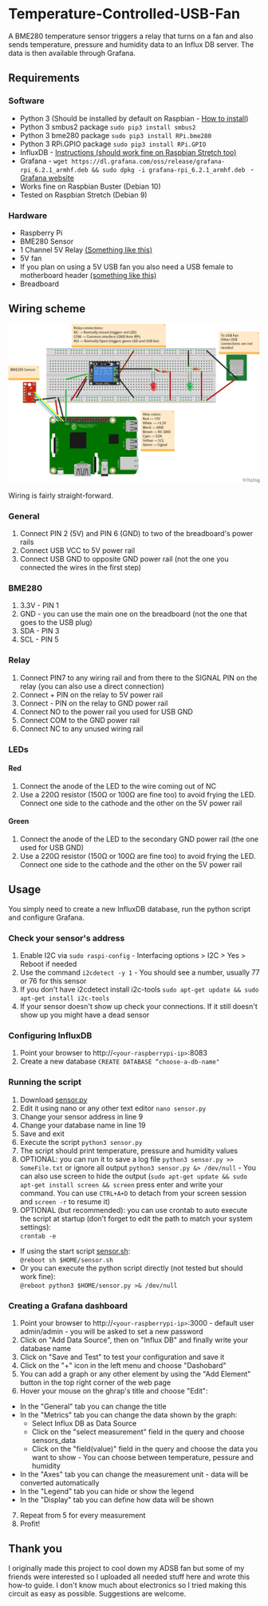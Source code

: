 # Temperature-Controlled-USB-Fan
A BME280 temperature sensor triggers a relay that turns on a fan and also sends temperature, pressure and humidity data to an Influx DB server. The data is then available through Grafana. 

## Requirements
### Software
* Python 3 (Should be installed by default on Raspbian - [How to install](https://www.raspberrypi.org/forums/viewtopic.php?t=181480)) 
* Python 3 smbus2 package ```sudo pip3 install smbus2```
* Python 3 bme280 package ```sudo pip3 install RPi.bme280```
* Python 3 RPi.GPIO package ```sudo pip3 install RPi.GPIO```
* InfluxDB - [Instructions (should work fine on Raspbian Stretch too)](https://gist.github.com/boseji/bb71910d43283a1b84ab200bcce43c26)
* Grafana - ```wget https://dl.grafana.com/oss/release/grafana-rpi_6.2.1_armhf.deb && sudo dpkg -i grafana-rpi_6.2.1_armhf.deb ``` - [Grafana website](https://grafana.com/grafana/download?platform=arm)
* Works fine on Raspbian Buster (Debian 10)
* Tested on Raspbian Stretch (Debian 9)

### Hardware
* Raspberry Pi
* BME280 Sensor
* 1 Channel 5V Relay [(Something like this)](https://www.amazon.com/dp/B00VRUAHLE/)
* 5V fan
* If you plan on using a 5V USB fan you also need a USB female to motherboard header [(something like this)](https://www.amazon.com/StarTech-Motherboard-4-Pin-Header-USBMBADAPT/dp/B000IV6S9S)
* Breadboard

## Wiring scheme
![Wiring scheme](https://github.com/StoKatze/Temperature-Controlled-USB-Fan/blob/master/Wiring%20Scheme/Schemaventola.png)

Wiring is fairly straight-forward. 

### General
1. Connect PIN 2 (5V) and PIN 6 (GND) to two of the breadboard's power rails
1. Connect USB VCC to 5V power rail
1. Connect USB GND to opposite GND power rail (not the one you connected the wires in the first step)

### BME280
1. 3.3V - PIN 1
1. GND - you can use the main one on the breadboard (not the one that goes to the USB plug)
1. SDA - PIN 3
1. SCL - PIN 5

### Relay
1. Connect PIN7 to any wiring rail and from there to the SIGNAL PIN on the relay (you can also use a direct connection)
1. Connect + PIN on the relay to 5V power rail
1. Connect - PIN on the relay to GND power rail
1. Connect NO to the power rail you used for USB GND
1. Connect COM to the GND power rail
1. Connect NC to any unused wiring rail

### LEDs
#### Red
1. Connect the anode of the LED to the wire coming out of NC
1. Use a 220Ω resistor (150Ω or 100Ω are fine too) to avoid frying the LED. Connect one side to the cathode and the other on the 5V power rail

#### Green
1. Connect the anode of the LED to the secondary GND power rail (the one used for USB GND)
1. Use a 220Ω resistor (150Ω or 100Ω are fine too) to avoid frying the LED. Connect one side to the cathode and the other on the 5V power rail

## Usage 
You simply need to create a new InfluxDB database, run the python script and configure Grafana.

### Check your sensor's address
1. Enable I2C via ```sudo raspi-config``` - Interfacing options > I2C > Yes > Reboot if needed
1. Use the command ```i2cdetect -y 1``` - You should see a number, usually 77 or 76 for this sensor
1. If you don't have i2cdetect install i2c-tools ```sudo apt-get update && sudo apt-get install i2c-tools``` 
1. If your sensor doesn't show up check your connections. If it still doesn't show up you might have a dead sensor

### Configuring InfluxDB
1. Point your browser to http://```<your-raspberrypi-ip>```:8083 
1. Create a new database ```CREATE DATABASE “choose-a-db-name"```

### Running the script
1. Download [sensor.py](Python/sensor.py)
1. Edit it using nano or any other text editor ```nano sensor.py```
1. Change your sensor address in line 9
1. Change your database name in line 19
1. Save and exit
1. Execute the script ```python3 sensor.py```
1. The script should print temperature, pressure and humidity values
1. OPTIONAL: you can run it to save a log file ```python3 sensor.py >> SomeFile.txt``` or ignore all output ```python3 sensor.py &> /dev/null``` - You can also use screen to hide the output (```sudo apt-get update && sudo apt-get install screen && screen``` press enter and write your command. You can use ```CTRL+A+D``` to detach from your screen session and ```screen -r``` to resume it)
1. OPTIONAL (but recommended): you can use crontab to auto execute the script at startup (don't forget to edit the path to match your system settings):<br>
```crontab -e```
* If using the start script [sensor.sh](Autostart/sensor.sh):<br>
```@reboot sh $HOME/sensor.sh```
* Or you can execute the python script directly (not tested but should work fine):<br>
```@reboot python3 $HOME/sensor.py >& /dev/null```

### Creating a Grafana dashboard
1. Point your browser to http://```<your-raspberrypi-ip>```:3000 - default user admin/admin - you will be asked to set a new password
1. Click on "Add Data Source", then on "Influx DB" and finally write your database name
1. Click on "Save and Test" to test your configuration and save it
1. Click on the "+" icon in the left menu and choose "Dashobard"
1. You can add a graph or any other element by using the "Add Element" button in the top right corner of the web page
1. Hover your mouse on the ghrap's title and choose "Edit":
* In the "General" tab you can change the title
* In the "Metrics" tab you can change the data shown by the graph:
  * Select Influx DB as Data Source
  * Click on the "select measurement" field in the query and choose sensors_data
  * Click on the "field(value)" field in the query and choose the data you want to show - You can choose between temperature, pessure and humidity
* In the "Axes" tab you can change the measurement unit - data will be converted automatically
* In the "Legend" tab you can hide or show the legend
* In the "Display" tab you can define how data will be shown
7. Repeat from 5 for every measurement
8. Profit!
  
## Thank you
I originally made this project to cool down my ADSB fan but some of my friends were interested so I uploaded all needed stuff here and wrote this how-to guide.
I don't know much about electronics so I tried making this circuit as easy as possible. Suggestions are welcome.
